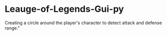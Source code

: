 # Leauge-of-Legends-Gui-py
Creating a circle around the player's character to detect attack and defense range."

